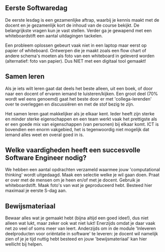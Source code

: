 ## Eerste Softwaredag

De eerste lesdag is een gezamenlijke aftrap, waarbij je kennis maakt met de docent en je gezamenlijk kort de inhoud van de course bekijkt. De belangrijkste vragen kun je vast stellen. Verder ga je gewapend met een whiteboardstift een aantal uitdagingen tackelen.

Een probleem oplossen gebeurt vaak niet in een laptop maar eerst op papier of whiteboard. Ontwerpen die je maakt zoals een flow chart of andere schema's moeten als foto van een whiteboard in geleverd worden (alternatief: foto van papier).
Dus NIET met een digitaal tool gemaakt!


## Samen leren
Als je iets wilt leren gaat dat deels het beste alleen, uit een boek, of door naar een docent of ervaren iemand te luisteren/kijken. Een groot deel (70% wordt wel eens genoemd) gaat het beste door er met 'collega-lerenden' over te overleggen en discussiëren en met de stof bezig te zijn.

Het samen leren gaat makkelijker als je elkaar kent. Ieder heeft zijn sterke en minder sterke eigenschappen
en een team werkt vaak het prettigste als er een goede mix van eigenschappen (van personen) bij elkaar komt.
ICT is bovendien een enorm vakgebied, het is tegenwoordig niet mogelijk dat iemand alles weet en overal goed in is.


## Welke vaardigheden heeft een succesvolle Software Engineer nodig?

We hebben een aantal opdrachten verzameld waarmee jouw 'computational thinking' wordt uitgedaagd.
Maak een selectie welke je wil gaan doen. Praat er over met de mensen om je heen en/of met je docent.
Gebruik je whiteboardstift. Maak foto's van wat je geproduceerd hebt.
Besteed hier maximaal je eerste S-dag aan.

## Bewijsmateriaal

Bewaar alles wat je gemaakt hebt (bijna altijd een goed idee!), dus niet alleen wat lukt, maar zeker ook wat niet lukt! Enerzijds omdat je daar vaak net zo veel of soms meer van leert. Anderzijds om in de module 'Inleveren deelproducten voor oriëntatie in software' te leveren: je docent wil namelijk zien of je je tijd nuttig hebt besteed en jouw 'bewijsmateriaal' kan hier wellicht bij helpen.
